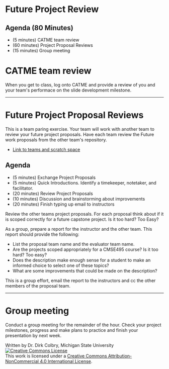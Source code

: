 # Future Project Review


## Agenda (80 Minutes)

- (5 minutes) CATME team review
- (60 minutes) Project Proposal Reviews
- (15 minutes) Group meeting

# CATME team review

When you get to class, log onto CATME and provide a review of you and your team's performace on the slide development milestone.

---

# Future Project Proposal Reviews

This is a team paring exercise.  Your team will work with another team to review your future project proposals. Have each team review the Future work proposals from the other team's repository.


* [Link to teams and scratch space](https://docs.google.com/document/d/1Ig-Ylm9M1R53aBoTvPaarFxCxcs_WXWdHeim1I6yXxM/edit)


## Agenda

- (5 minutes) Exchange Project Proposals
- (5 minutes) Quick Introductions. Identify a timekeeper, notetaker, and facilitator.
- (20 minutes) Review Project Proposals
- (10 minutes) Discussion and brainstorming about improvements
- (20 minutes) Finish typing up email to instructors

Review the other teams project proposals. For each proposal think about if it is scoped correctly for a future capstone project. Is it too hard? Too Easy?  

As a group, prepare a report for the instructor and the other team. This report should provide the following:

- List the proposal team name and the evaluator team name.
- Are the projects scoped appropriately for a CMSE495 course?  Is it too hard? Too easy?
- Does the description make enough sense for a student to make an informed choice to select one of these topics?
- What are some improvements that could be made on the description?

This is a group effort, email the report to the instructors and cc the other members of the proposal team.

---

# Group meeting

Conduct a group meeting for the remainder of the hour.  Check your project milestones, progress and make plans to practice and finish your presentation by next week. 

Written by Dr. Dirk Colbry, Michigan State University
<a rel="license" href="http://creativecommons.org/licenses/by-nc/4.0/"><img alt="Creative Commons License" style="border-width:0" src="https://i.creativecommons.org/l/by-nc/4.0/88x31.png" /></a><br />This work is licensed under a <a rel="license" href="http://creativecommons.org/licenses/by-nc/4.0/">Creative Commons Attribution-NonCommercial 4.0 International License</a>.
